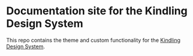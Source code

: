 # Documentation site for the Kindling Design System

This repo contains the theme and custom functionality for the [Kindling Design System](https://kindling.matchbox.host).
